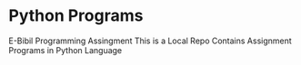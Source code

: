 # Python Programs
 E-Bibil Programming Assingment
This is a Local Repo
Contains Assignment Programs in Python Language